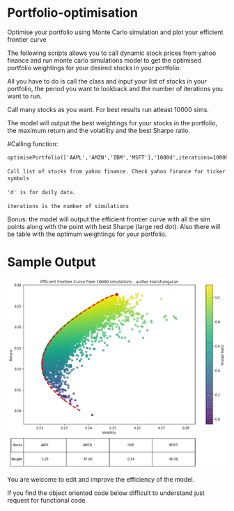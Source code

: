 # Portfolio-optimisation
Optimise your portfolio using Monte Carlo simulation and plot your efficient frontier curve

The following scripts allows you to call dynamic stock prices
from yahoo finance and run monte carlo simulations model to
get the optimised portfolio weightings for your desired stocks
in your portfolio.

All you have to do is call the class and input your list of stocks
in your portfolio, the period you want to lookback and the number of
iterations you want to run.

Call many stocks as you want. For best results run atleast 10000 sims.

The model will output the best weightings for your stocks in the
portfolio, the maximum return and the volatility and the best Sharpe
ratio.

#Calling function:
    
    optimisePortfolio(['AAPL','AMZN','IBM','MSFT'],'1000d',iterations=10000)

    Call list of stocks from yahoo finance. Check yahoo finance for ticker
    symbols
    
    'd' is for daily data.
    
    iterations is the number of simulations

Bonus: the model will output the efficient frontier curve with all the
sim points along with the point with best Sharpe (large red dot). Also there
will be table with the optimum weightings for your portfolio.


# Sample Output
![Efficient Frontier Curve](/Figure_1.png)


You are welcome to edit and improve the efficiency of the model.

If you find the object oriented code below difficult to understand
just request for functional code.
